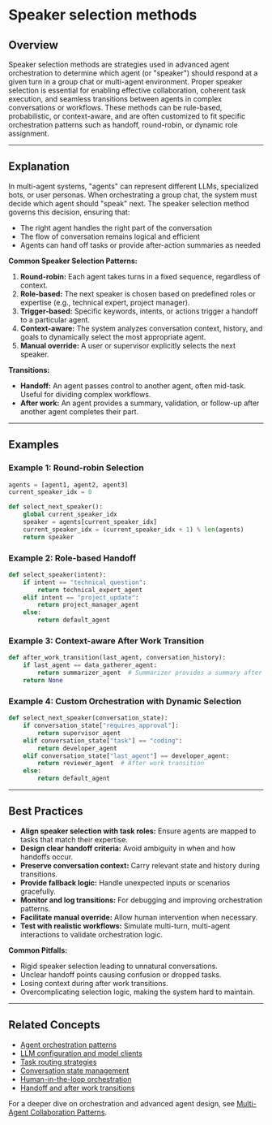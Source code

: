 # Speaker selection methods

## Overview

Speaker selection methods are strategies used in advanced agent orchestration to determine which agent (or "speaker") should respond at a given turn in a group chat or multi-agent environment. Proper speaker selection is essential for enabling effective collaboration, coherent task execution, and seamless transitions between agents in complex conversations or workflows. These methods can be rule-based, probabilistic, or context-aware, and are often customized to fit specific orchestration patterns such as handoff, round-robin, or dynamic role assignment.

---

## Explanation

In multi-agent systems, "agents" can represent different LLMs, specialized bots, or user personas. When orchestrating a group chat, the system must decide which agent should "speak" next. The speaker selection method governs this decision, ensuring that:

- The right agent handles the right part of the conversation
- The flow of conversation remains logical and efficient
- Agents can hand off tasks or provide after-action summaries as needed

**Common Speaker Selection Patterns:**

1. **Round-robin:** Each agent takes turns in a fixed sequence, regardless of context.
2. **Role-based:** The next speaker is chosen based on predefined roles or expertise (e.g., technical expert, project manager).
3. **Trigger-based:** Specific keywords, intents, or actions trigger a handoff to a particular agent.
4. **Context-aware:** The system analyzes conversation context, history, and goals to dynamically select the most appropriate agent.
5. **Manual override:** A user or supervisor explicitly selects the next speaker.

**Transitions:**

- **Handoff:** An agent passes control to another agent, often mid-task. Useful for dividing complex workflows.
- **After work:** An agent provides a summary, validation, or follow-up after another agent completes their part.

---

## Examples

### Example 1: Round-robin Selection

```python
agents = [agent1, agent2, agent3]
current_speaker_idx = 0

def select_next_speaker():
    global current_speaker_idx
    speaker = agents[current_speaker_idx]
    current_speaker_idx = (current_speaker_idx + 1) % len(agents)
    return speaker
```

### Example 2: Role-based Handoff

```python
def select_speaker(intent):
    if intent == "technical_question":
        return technical_expert_agent
    elif intent == "project_update":
        return project_manager_agent
    else:
        return default_agent
```

### Example 3: Context-aware After Work Transition

```python
def after_work_transition(last_agent, conversation_history):
    if last_agent == data_gatherer_agent:
        return summarizer_agent  # Summarizer provides a summary after data gathering
    return None
```

### Example 4: Custom Orchestration with Dynamic Selection

```python
def select_next_speaker(conversation_state):
    if conversation_state["requires_approval"]:
        return supervisor_agent
    elif conversation_state["task"] == "coding":
        return developer_agent
    elif conversation_state["last_agent"] == developer_agent:
        return reviewer_agent  # After work transition
    else:
        return default_agent
```

---

## Best Practices

- **Align speaker selection with task roles:** Ensure agents are mapped to tasks that match their expertise.
- **Design clear handoff criteria:** Avoid ambiguity in when and how handoffs occur.
- **Preserve conversation context:** Carry relevant state and history during transitions.
- **Provide fallback logic:** Handle unexpected inputs or scenarios gracefully.
- **Monitor and log transitions:** For debugging and improving orchestration patterns.
- **Facilitate manual override:** Allow human intervention when necessary.
- **Test with realistic workflows:** Simulate multi-turn, multi-agent interactions to validate orchestration logic.

**Common Pitfalls:**

- Rigid speaker selection leading to unnatural conversations.
- Unclear handoff points causing confusion or dropped tasks.
- Losing context during after work transitions.
- Overcomplicating selection logic, making the system hard to maintain.

---

## Related Concepts

- [Agent orchestration patterns](./agent-orchestration-patterns.md)
- [LLM configuration and model clients](./llm-configuration.md)
- [Task routing strategies](./task-routing.md)
- [Conversation state management](./conversation-state.md)
- [Human-in-the-loop orchestration](./human-in-the-loop.md)
- [Handoff and after work transitions](./handoff-and-afterwork.md)

For a deeper dive on orchestration and advanced agent design, see [Multi-Agent Collaboration Patterns](./multi-agent-collaboration.md).